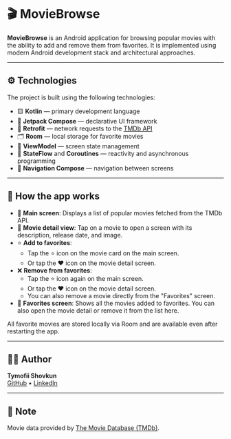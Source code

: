 # 🎬 MovieBrowse

**MovieBrowse** is an Android application for browsing popular movies with the ability to add and remove them from favorites. It is implemented using modern Android development stack and architectural approaches.

---

## ⚙️ Technologies

The project is built using the following technologies:

- 🟨 **Kotlin** — primary development language  
- 🧱 **Jetpack Compose** — declarative UI framework  
- 🔗 **Retrofit** — network requests to the [TMDb API](https://www.themoviedb.org/)  
- 🗂️ **Room** — local storage for favorite movies  
- 🧠 **ViewModel** — screen state management  
- 🌊 **StateFlow** and **Coroutines** — reactivity and asynchronous programming  
- 🧭 **Navigation Compose** — navigation between screens  

---

## 📱 How the app works

- 📌 **Main screen**: Displays a list of popular movies fetched from the TMDb API.
- 📄 **Movie detail view**: Tap on a movie to open a screen with its description, release date, and image.
- ⭐ **Add to favorites**:
  - Tap the ⭐ icon on the movie card on the main screen.
  - Or tap the ❤️ icon on the movie detail screen.
- ❌ **Remove from favorites**:
  - Tap the ⭐ icon again on the main screen.
  - Or tap the ❤️ icon on the movie detail screen.
  - You can also remove a movie directly from the "Favorites" screen.
- 📂 **Favorites screen**: Shows all the movies added to favorites. You can also open the movie detail or remove it from the list here.

All favorite movies are stored locally via Room and are available even after restarting the app.

---

## 🧑‍💻 Author

**Tymofii Shovkun**  
[GitHub](https://github.com/ShovkunTimofejj) • [LinkedIn](https://www.linkedin.com/in/tymofii-shovkun/)

---

## 📄 Note

Movie data provided by [The Movie Database (TMDb)](https://www.themoviedb.org/documentation/api).
